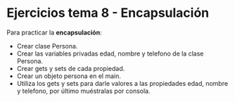 # Ejercicios tema 8 - Encapsulación

Para practicar la **encapsulación**:

- Crear clase Persona.
- Crear las variables privadas edad, nombre y telefono de la clase Persona.
- Crear gets y sets de cada propiedad.
- Crear un objeto persona en el main.
- Utiliza los gets y sets para darle valores a las propiedades edad, nombre y telefono, por último muéstralas por consola.
